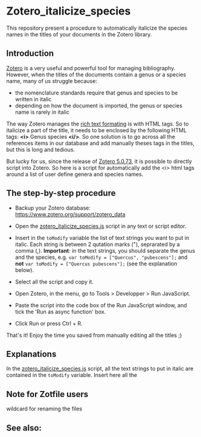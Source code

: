 # Zotero_italicize_species
This repository present a procedure to automatically italicize the species names in the titles of your documents in the Zotero library.

## Introduction
[Zotero](https://www.zotero.org/) is a very useful and powerful tool for managing bibliography.
However, when the titles of the documents contain a genus or a species name, many of us struggle because:
- the nomenclature standards require that genus and species to be written in italic
- depending on how the document is imported, the genus or species name is rarely in italic

The way Zotero manages the [rich text formating](https://www.zotero.org/support/kb/rich_text_bibliography) is with HTML tags. So to italicize a part of the title, it needs to be enclosed by the following HTML tags: **\<i>** Genus species  **\<i/>**. So one solution is to go across all the references items in our database and add manually theses tags in the titles, but this is long and tedious.

But lucky for us, since the release of [Zotero 5.0.73](https://www.zotero.org/support/5.0_changelog), it is possible to directly script into Zotero.
So here is a script for automatically add the \<i> html tags around a list of user define genera and species names. 

## The step-by-step procedure

- Backup your Zotero database: https://www.zotero.org/support/zotero_data

- Open the [zotero_italicize_species.js](./zotero_italicize_species.js) script in any text or script editor.
- Insert in the `toModify` variable the list of text strings you want to put in italic. Each string is between 2 qutation marks ("), seprarated by a comma (,). **Important**: in the text strings, you should separate the genus and the species, e.g. `var toModify = ["Quercus", "pubescens"];` and **not**  `var toModify = ["Quercus pubescens"];` (see the explanation below).
- Select all the script and copy it.
- Open Zotero, in the menu, go to Tools > Developper > Run JavaScript.
- Paste the script into the code box of the Run JavaScript window, and tick the 'Run as async function' box.
- Click Run or press Ctrl + R.

That's it! Enjoy the time you saved from manually editing all the titles ;)

## Explanations

In the [zotero_italicize_species.js](./zotero_italicize_species.js) script, all the text strings to put in italic are contained in the `toModify` variable. Insert here all the 

## Note for Zotfile users
wildcard for renaming the files

## See also:
